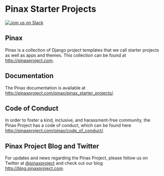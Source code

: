 # Pinax Starter Projects

[![Join us on Slack](http://slack.pinaxproject.com/badge.svg)](http://slack.pinaxproject.com/)


Pinax
--------

Pinax is a collection of Django project templates that we call starter projects
as well as apps and themes. This collection can be found at http://pinaxproject.com.


Documentation
---------------

The Pinax documentation is available at http://pinaxproject.com/pinax/pinax_starter_projects/.


Code of Conduct
-----------------

In order to foster a kind, inclusive, and harassment-free community, the Pinax Project has a code of conduct, which can be found here  http://pinaxproject.com/pinax/code_of_conduct/.


Pinax Project Blog and Twitter
--------------------------------

For updates and news regarding the Pinax Project, please follow us on Twitter at [@pinaxproject](https://twitter.com/pinaxproject) and check out our blog http://blog.pinaxproject.com.
